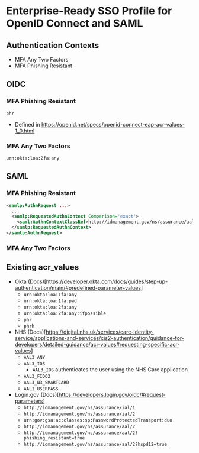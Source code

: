 # Enterprise-Ready SSO Profile for OpenID Connect and SAML

## Authentication Contexts

* MFA Any Two Factors
* MFA Phishing Resistant


## OIDC

### MFA Phishing Resistant

`phr`

* Defined in https://openid.net/specs/openid-connect-eap-acr-values-1_0.html

### MFA Any Two Factors

`urn:okta:loa:2fa:any`


## SAML

### MFA Phishing Resistant

```xml
<samlp:AuthnRequest ...>
  ...
  <samlp:RequestedAuthnContext Comparison='exact'>
    <saml:AuthnContextClassRef>http://idmanagement.gov/ns/assurance/aal/2?phishing_resistant=true</saml:AuthnContextClassRef>
  </samlp:RequestedAuthnContext>
</samlp:AuthnRequest>
```

### MFA Any Two Factors



## Existing acr_values


* Okta (Docs)[https://developer.okta.com/docs/guides/step-up-authentication/main/#predefined-parameter-values]
  * `urn:okta:loa:1fa:any`
  * `urn:okta:loa:1fa:pwd`
  * `urn:okta:loa:2fa:any`
  * `urn:okta:loa:2fa:any:ifpossible`
  * `phr`
  * `phrh`
* NHS (Docs)[https://digital.nhs.uk/services/care-identity-service/applications-and-services/cis2-authentication/guidance-for-developers/detailed-guidance/acr-values#requesting-specific-acr-values]
  * `AAL3_ANY`
  * `AAL3_IOS`
    * `AAL3_IOS` authenticates the user using the NHS Care application
  * `AAL3_FIDO2`
  * `AAL3_N3_SMARTCARD`
  * `AAL1_USERPASS`
* Login.gov (Docs)[https://developers.login.gov/oidc/#request-parameters]
  * `http://idmanagement.gov/ns/assurance/ial/1`
  * `http://idmanagement.gov/ns/assurance/ial/2`
  * `urn:gov:gsa:ac:classes:sp:PasswordProtectedTransport:duo`
  * `http://idmanagement.gov/ns/assurance/aal/2`
  * `http://idmanagement.gov/ns/assurance/aal/2?phishing_resistant=true`
  * `http://idmanagement.gov/ns/assurance/aal/2?hspd12=true`


